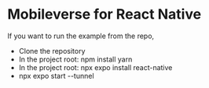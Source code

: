 # Mobileverse for React Native

If you want to run the example from the repo,

- Clone the repository 
- In the project root:
   npm install yarn
- In the project root:
   npx expo install react-native
- npx expo start --tunnel
